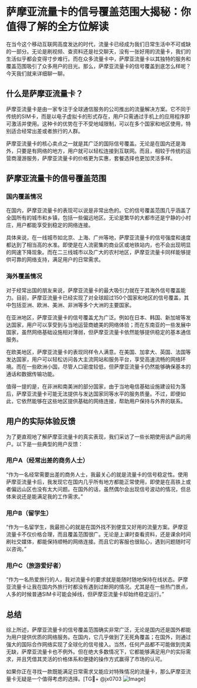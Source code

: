 # 萨摩亚流量卡的信号覆盖范围大揭秘：你值得了解的全方位解读

在当今这个移动互联网高度发达的时代，流量卡已经成为我们日常生活中不可或缺的一部分。无论是刷视频、查资料还是社交聊天，没有一张好用的流量卡，我们的生活似乎都会变得寸步难行。而在众多流量卡中，萨摩亚流量卡以其独特的服务和覆盖范围吸引了众多用户的目光。那么，萨摩亚流量卡的信号覆盖到底怎么样呢？今天我们就来详细聊一聊。

## 什么是萨摩亚流量卡？

萨摩亚流量卡是由一家专注于全球通信服务的公司推出的流量解决方案。它不同于传统的SIM卡，而是以电子虚拟卡的形式存在，用户只需通过手机上的应用程序即可激活并使用。这种卡的优势在于不受地域限制，可以在多个国家和地区使用，特别适合经常出差或者旅行的人群。

萨摩亚流量卡的核心卖点之一就是其广泛的国际信号覆盖。无论是在国内还是海外，只要是有网络的地方，用户就可以轻松连接到互联网。而且，相较于传统的运营商漫游服务，萨摩亚流量卡的价格更为实惠，套餐选择也更加灵活多样。

## 萨摩亚流量卡的信号覆盖范围

### 国内覆盖情况

在国内，萨摩亚流量卡的表现可以说是非常出色的。它的信号覆盖范围几乎涵盖了全国所有的城市和乡镇，包括一些偏远地区。无论是繁华的大都市还是宁静的小村庄，用户都能享受到稳定的网络连接。

具体来说，在一线城市如北京、上海、广州等地，萨摩亚流量卡的信号强度和速度都达到了相当高的水准。即使是在人流密集的商业区或地铁站内，也不会出现明显的网速下降现象。而在二三线城市以及广大的农村地区，萨摩亚流量卡同样能够提供可靠的网络支持，满足用户的日常需求。

### 海外覆盖情况

对于经常出国的朋友来说，萨摩亚流量卡的最大吸引力就在于其海外信号覆盖能力。目前，萨摩亚流量卡已经实现了对全球超过150个国家和地区的信号覆盖，其中包括亚洲、欧洲、美洲、非洲等多个大洲的主要国家。

在亚洲地区，萨摩亚流量卡的信号覆盖尤为广泛。例如在日本、韩国、新加坡等发达国家，用户可以享受到与当地运营商媲美的网络体验；而在东南亚的一些发展中国家，虽然网络基础设施相对薄弱，但萨摩亚流量卡依然能够提供稳定的基本通信服务。

在欧美地区，萨摩亚流量卡的表现同样令人满意。在美国、加拿大、英国、法国等发达国家，用户可以轻松访问各大主流网站和服务平台，享受高速流畅的网络环境。而在一些欧洲小国，尽管人口密度较低，但萨摩亚流量卡仍然能够确保基本的通话和数据传输功能。

值得一提的是，在非洲和南美洲的部分国家，由于当地电信基础设施建设较为落后，萨摩亚流量卡可能无法提供与发达国家同等水平的服务质量。不过，即便如此，它依然能够在这些地区提供基础的网络连接，帮助用户保持与外界的联系。

## 用户的实际体验反馈

为了更直观地了解萨摩亚流量卡的真实表现，我们采访了一些长期使用该产品的用户。以下是一些典型的用户反馈：

### 用户A（经常出差的商务人士）

“作为一名经常需要出差的商务人士，我最关心的就是流量卡的信号稳定性。使用萨摩亚流量卡后，我发现它在国内几乎所有地方都能正常使用，即使是在高铁上或者偏远山区也没有太大问题。在国外的话，虽然偶尔会出现信号波动的情况，但总体来说还是能满足我的工作需求。”

### 用户B（留学生）

“作为一名留学生，我最担心的就是在国外找不到便宜又好用的流量方案。萨摩亚流量卡不仅价格合理，而且覆盖范围很广。无论是上课时查看资料，还是课余时间刷社交媒体，都能保持顺畅的网络连接。而且它的客服也很贴心，遇到问题随时可以咨询。”

### 用户C（旅游爱好者）

“作为一名热爱旅行的人，我对流量卡的要求就是能随时随地保持在线状态。萨摩亚流量卡让我在国内外旅行时都没有遇到过断网的情况。尤其是在一些热门景点，人多的时候普通SIM卡可能会掉线，但萨摩亚流量卡却始终稳定运行。”

## 总结

综上所述，萨摩亚流量卡的信号覆盖范围确实非常广泛，无论是国内还是国外都能为用户提供优质的网络服务。在国内，它几乎做到了无死角覆盖；在国外，则通过强大的国际合作网络实现了全球化的信号接入。当然，任何产品都不可能做到完美无缺，萨摩亚流量卡也不例外。但在绝大多数情况下，它都能够满足用户的实际需求，并且凭借其灵活的价格体系和便捷的操作方式赢得了市场的认可。

如果你正在寻找一款既能满足日常需求又能应对特殊情况的流量卡，那么萨摩亚流量卡无疑是一个值得考虑的选择。[TG💪+ @jx0703 ![Image](https://github.com/user-attachments/assets/dbca1d08-cadb-493c-b0ec-ad6f7a83f270)]